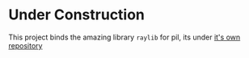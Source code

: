 # Under Construction

This project binds the amazing library `raylib` for pil, its under [it's own repository](https://github.com/hunar1997/raylib-pil)